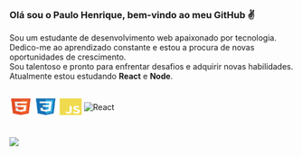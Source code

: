 ### Olá sou o Paulo Henrique, bem-vindo ao meu GitHub ✌️
Sou um estudante de desenvolvimento web apaixonado por tecnologia. <br>
Dedico-me ao aprendizado constante e estou a procura de novas oportunidades de crescimento. <br>
Sou talentoso e pronto para enfrentar desafios e adquirir novas habilidades. <br>
Atualmente estou estudando <b>React</b> e <b>Node</b>.

<div style="display: inline_block"><br>
  <img align="center" alt="HTML" height="30" width="40" src="https://raw.githubusercontent.com/devicons/devicon/master/icons/html5/html5-original.svg">
  <img align="center" alt="CSS" height="30" width="40" src="https://raw.githubusercontent.com/devicons/devicon/master/icons/css3/css3-original.svg">
  <img align="center" alt="JavaScript" height="30" width="40" src="https://raw.githubusercontent.com/devicons/devicon/master/icons/javascript/javascript-plain.svg">
  <img align="center" alt="React" height="30" width="40" src="https://cdn.jsdelivr.net/gh/devicons/devicon/icons/react/react-original.svg">
</div>

#
<a href="https://www.linkedin.com/in/paulohldev" target="_blank"><img src="https://img.shields.io/badge/-LinkedIn-%230077B5?style=for-the-badge&logo=linkedin&logoColor=white" target="_blank"></a>
